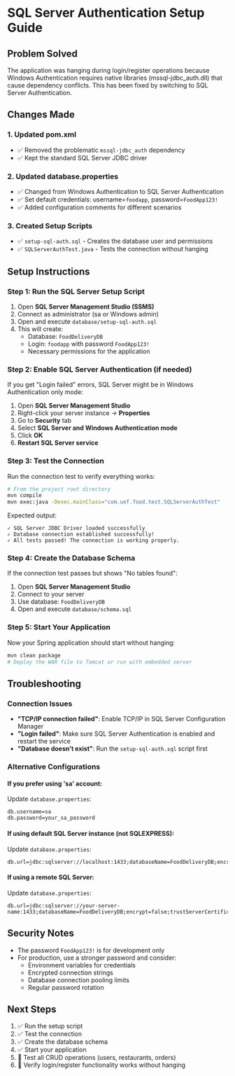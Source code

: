 # SQL Server Authentication Setup Guide

## Problem Solved
The application was hanging during login/register operations because Windows Authentication requires native libraries (mssql-jdbc_auth.dll) that cause dependency conflicts. This has been fixed by switching to SQL Server Authentication.

## Changes Made

### 1. Updated pom.xml
- ✅ Removed the problematic `mssql-jdbc_auth` dependency
- ✅ Kept the standard SQL Server JDBC driver

### 2. Updated database.properties
- ✅ Changed from Windows Authentication to SQL Server Authentication
- ✅ Set default credentials: username=`foodapp`, password=`FoodApp123!`
- ✅ Added configuration comments for different scenarios

### 3. Created Setup Scripts
- ✅ `setup-sql-auth.sql` - Creates the database user and permissions
- ✅ `SQLServerAuthTest.java` - Tests the connection without hanging

## Setup Instructions

### Step 1: Run the SQL Server Setup Script
1. Open **SQL Server Management Studio (SSMS)**
2. Connect as administrator (sa or Windows admin)
3. Open and execute `database/setup-sql-auth.sql`
4. This will create:
   - Database: `FoodDeliveryDB`
   - Login: `foodapp` with password `FoodApp123!`
   - Necessary permissions for the application

### Step 2: Enable SQL Server Authentication (if needed)
If you get "Login failed" errors, SQL Server might be in Windows Authentication only mode:

1. Open **SQL Server Management Studio**
2. Right-click your server instance → **Properties**
3. Go to **Security** tab
4. Select **SQL Server and Windows Authentication mode**
5. Click **OK**
6. **Restart SQL Server service**

### Step 3: Test the Connection
Run the connection test to verify everything works:

```bash
# From the project root directory
mvn compile
mvn exec:java -Dexec.mainClass="com.uef.food.test.SQLServerAuthTest"
```

Expected output:
```
✓ SQL Server JDBC Driver loaded successfully
✓ Database connection established successfully!
✓ All tests passed! The connection is working properly.
```

### Step 4: Create the Database Schema
If the connection test passes but shows "No tables found":

1. Open **SQL Server Management Studio**
2. Connect to your server
3. Use database: `FoodDeliveryDB`
4. Open and execute `database/schema.sql`

### Step 5: Start Your Application
Now your Spring application should start without hanging:

```bash
mvn clean package
# Deploy the WAR file to Tomcat or run with embedded server
```

## Troubleshooting

### Connection Issues
- **"TCP/IP connection failed"**: Enable TCP/IP in SQL Server Configuration Manager
- **"Login failed"**: Make sure SQL Server Authentication is enabled and restart the service
- **"Database doesn't exist"**: Run the `setup-sql-auth.sql` script first

### Alternative Configurations

#### If you prefer using 'sa' account:
Update `database.properties`:
```properties
db.username=sa
db.password=your_sa_password
```

#### If using default SQL Server instance (not SQLEXPRESS):
Update `database.properties`:
```properties
db.url=jdbc:sqlserver://localhost:1433;databaseName=FoodDeliveryDB;encrypt=false;trustServerCertificate=true;integratedSecurity=false
```

#### If using a remote SQL Server:
Update `database.properties`:
```properties
db.url=jdbc:sqlserver://your-server-name:1433;databaseName=FoodDeliveryDB;encrypt=false;trustServerCertificate=true;integratedSecurity=false
```

## Security Notes
- The password `FoodApp123!` is for development only
- For production, use a stronger password and consider:
  - Environment variables for credentials
  - Encrypted connection strings
  - Database connection pooling limits
  - Regular password rotation

## Next Steps
1. ✅ Run the setup script
2. ✅ Test the connection 
3. ✅ Create the database schema
4. ✅ Start your application
5. 🔄 Test all CRUD operations (users, restaurants, orders)
6. 🔄 Verify login/register functionality works without hanging
